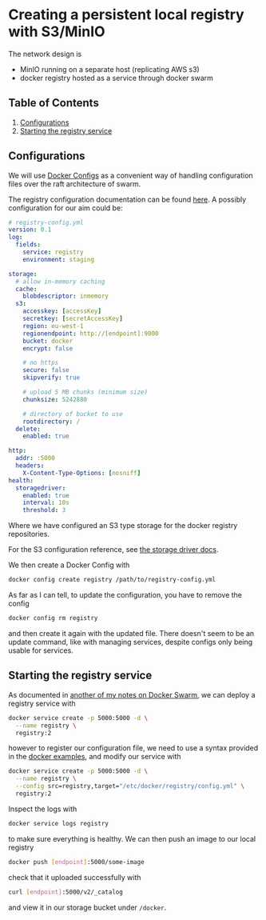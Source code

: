 # Creating a persistent local registry with S3/MinIO

The network design is
- MinIO running on a separate host (replicating AWS s3)
- docker registry hosted as a service through docker swarm

<!--BEGIN TOC-->
## Table of Contents
1. [Configurations](#configurations)
2. [Starting the registry service](#starting-the-registry-service)

<!--END TOC-->

## Configurations

We will use [Docker Configs](https://docs.docker.com/engine/swarm/configs/) as a convenient way of handling configuration files over the raft architecture of swarm.

The registry configuration documentation can be found [here](https://docs.docker.com/registry/configuration/). A possibly configuration for our aim could be:
```yml
# registry-config.yml
version: 0.1
log:
  fields:
    service: registry
    environment: staging

storage:
  # allow in-memory caching
  cache:
    blobdescriptor: inmemory
  s3:
    accesskey: [accessKey]
    secretkey: [secretAccessKey]
    region: eu-west-1
    regionendpoint: http://[endpoint]:9000
    bucket: docker
    encrypt: false

    # no https
    secure: false
    skipverify: true

    # upload 5 MB chunks (minimum size)
    chunksize: 5242880

    # directory of bucket to use
    rootdirectory: /
  delete:
    enabled: true

http:
  addr: :5000
  headers:
    X-Content-Type-Options: [nosniff]
health:
  storagedriver:
    enabled: true
    interval: 10s
    threshold: 3
```
Where we have configured an S3 type storage for the docker registry repositories.

For the S3 configuration reference, see [the storage driver docs](https://github.com/docker/docker.github.io/blob/master/registry/storage-drivers/s3.md).

We then create a Docker Config with
```bash
docker config create registry /path/to/registry-config.yml
```
As far as I can tell, to update the configuration, you have to remove the config
```bash
docker config rm registry
```
and then create it again with the updated file. There doesn't seem to be an update command, like with managing services, despite configs only being usable for services.

## Starting the registry service

As documented in [another of my notes on Docker Swarm](https://github.com/febk/notes/blob/master/docker/docker-swarm.md), we can deploy a registry service with
```bash
docker service create -p 5000:5000 -d \
  --name registry \
  registry:2
```
however to register our configuration file, we need to use a syntax provided in the [docker examples](https://docs.docker.com/engine/swarm/configs/#example-use-a-templated-config), and modify our service with
```bash
docker service create -p 5000:5000 -d \
  --name registry \
  --config src=registry,target="/etc/docker/registry/config.yml" \
  registry:2
```

Inspect the logs with
```bash
docker service logs registry
```
to make sure everything is healthy. We can then push an image to our local registry
```bash
docker push [endpoint]:5000/some-image
```
check that it uploaded successfully with
```bash
curl [endpoint]:5000/v2/_catalog
```
and view it in our storage bucket under `/docker`.
